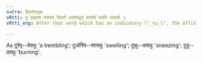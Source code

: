 ```yaml
---
sutra: ट्वितोऽथुच्
vRtti: टु इद्यस्य तस्मात् ट्वितो धातोरथुच् प्रत्ययो भवति भावादौ ॥
vRtti_eng: After that verb which has an indicatory \"_tu_\", the affix \"_athuch_\" comes with the force of denoting mere action &c.

---
```

As टुवेपृ--वेपथुः 'a trembling'; टुओश्वि--श्वयथुः 'swelling'; टुक्षुः--क्षवथुः 'sneezing'; टुदु--दवथुः 'burning'.